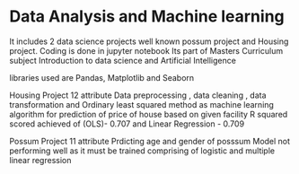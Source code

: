 # Data Analysis and Machine learning
It includes 2 data science projects well known possum project and Housing project.
Coding is done in jupyter notebook
Its part of Masters Curriculum subject Introduction to data science and Artificial Intelligence

libraries used are Pandas, Matplotlib and Seaborn

Housing Project
12 attribute
Data preprocessing , data cleaning , data transformation and 
Ordinary least squared method as machine learning algorithm for prediction of price of house based on given facility
R squared scored achieved of (OLS)- 0.707 and Linear Regression - 0.709


Possum Project
11 attribute
Prdicting age and gender of posssum 
Model not performing well as it must be trained comprising of logistic and multiple linear regression
